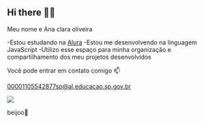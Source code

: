 ## Hi there 👋💙

Meu nome e Ana clara oliveira

-Estou estudando na [Alura](https://www.alura.com.br)
-Estou me desenvolvendo na linguagem JavaScript
-Utilizo esse espaço para minha organização e compartilhamento dos meu projetos desenvolvidos

Você pode entrar em contato comigo 📫

00001105542877sp@al.educacao.sp.gov.br

![](https://media.giphy.com/media/Nl9zy9HrEKShQdaViO/giphy.gif?cid=ecf05e47ay0c7qp8v3i10kvi9h82cqyfilyr4fyf9dl7jki8&ep=v1_gifs_search&rid=giphy.gif&ct=)

beijoo💟
